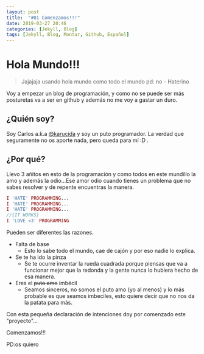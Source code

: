 ```yaml
---
layout: post
title:  "#01 Comenzamos!!!"
date: 2019-03-27 20:46
categories: [Jekyll, Blog]
tags: [Jekyll, Blog, Montar, Github, Español]
---
```


# Hola Mundo!!!
> Jajajaja usando hola mundo como todo el mundo pd: no - Haterino

Voy a empezar un blog de programación, y como no se puede ser más posturetas va a ser en github y además no me voy a gastar un duro.

## ¿Quién soy?
Soy Carlos a.k.a [@karucida](https://github.com/Karucida) y soy un puto programador. La verdad que seguramente no os aporte nada, pero queda para mí :D .

## ¿Por qué?
Llevo 3 añitos en esto de la programación y como todos en este mundillo la amo y además la odio...Ese amor odio cuando tienes un problema que no sabes resolver y de repente encuentras la manera.
```php
I 'HATE' PROGRAMMING...
I 'HATE' PROGRAMMING...
I 'HATE' PROGRAMMING...
//{IT WORKS}
I 'LOVE <3' PROGRAMMING 
```

Pueden ser diferentes las razones.
- Falta de base
    - Esto lo sabe todo el mundo, cae de cajón y por eso nadie lo explica.
- Se te ha ido la pinza
    - Se te ocurre inventar la rueda cuadrada porque piensas que va a funcionar mejor que la redonda y la gente nunca lo hubiera hecho de esa manera.
- Eres el ~~puto amo~~ imbécil
    - Seamos sinceros, no somos el puto amo (yo al menos) y lo más probable es que seamos imbeciles, esto quiere decir que no nos da la patata para más. 

Con esta pequeña declaración de intenciones doy por comenzado este "proyecto"...

Comenzamos!!!

PD:os quiero

